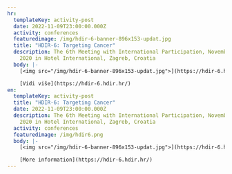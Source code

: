 ```yaml
---
hr:
  templateKey: activity-post
  date: 2022-11-09T23:00:00.000Z
  activity: conferences
  featuredimage: /img/hdir-6-banner-896x153-updat.jpg
  title: "HDIR-6: Targeting Cancer"
  description: The 6th Meeting with International Participation, November 10-12,
    2020 in Hotel International, Zagreb, Croatia
  body: |-
    [<img src="/img/hdir-6-banner-896x153-updat.jpg">](https://hdir-6.hdir.hr/)

    [Vidi više](https://hdir-6.hdir.hr/)
en:
  templateKey: activity-post
  title: "HDIR-6: Targeting Cancer"
  date: 2022-11-09T23:00:00.000Z
  description: The 6th Meeting with International Participation, November 10-12,
    2020 in Hotel International, Zagreb, Croatia
  activity: conferences
  featuredimage: /img/hdir6.png
  body: |-
    [<img src="/img/hdir-6-banner-896x153-updat.jpg">](https://hdir-6.hdir.hr/)

    [More information](https://hdir-6.hdir.hr/)
---
```


